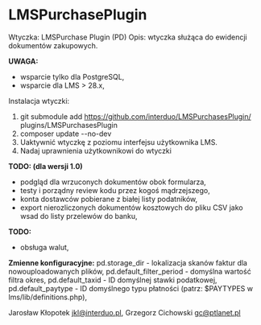 # LMSPurchasePlugin 

Wtyczka: LMSPurchase Plugin (PD)
Opis: wtyczka służąca do ewidencji dokumentów zakupowych.

**UWAGA:**
- wsparcie tylko dla PostgreSQL,
- wsparcie dla LMS > 28.x,

Instalacja wtyczki:
1. git submodule add https://github.com/interduo/LMSPurchasesPlugin/ plugins/LMSPurchasesPlugin
2. composer update --no-dev
3. Uaktywnić wtyczkę z poziomu interfejsu użytkownika LMS.
4. Nadaj uprawnienia użytkownikowi do wtyczki

**TODO: (dla wersji 1.0)**
- podgląd dla wrzuconych dokumentów obok formularza,
- testy i porządny review kodu przez kogoś mądrzejszego,
- konta dostawców pobierane z białej listy podatników,
- export nierozliczonych dokumentów kosztowych do pliku CSV jako wsad do listy przelewów do banku,

**TODO:**
- obsługa walut,

**Zmienne konfiguracyjne:**
pd.storage_dir - lokalizacja skanów faktur dla nowouploadowanych plików,
pd.default_filter_period - domyślna wartość filtra okres,
pd.default_taxid - ID domyślnej stawki podatkowej,
pd.default_paytype - ID domyślnego typu płatności (patrz: $PAYTYPES w lms/lib/definitions.php),

Jarosław Kłopotek <jkl@interduo.pl>,
Grzegorz Cichowski <gc@ptlanet.pl>
